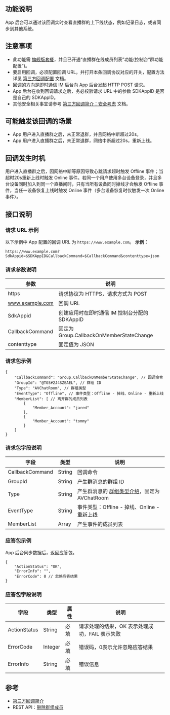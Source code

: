 ## 功能说明

App 后台可以通过该回调实时查看直播群的上下线状态，例如记录日志，或者同步到其他系统。

## 注意事项

- 此功能需 [旗舰版套餐](https://buy.cloud.tencent.com/avc?from=17473)，并且已开通“直播群在线成员列表”功能(控制台“群功能配置”)。
- 要启用回调，必须配置回调 URL，并打开本条回调协议对应的开关，配置方法详见 [第三方回调配置](https://cloud.tencent.com/document/product/269/32431) 文档。
- 回调的方向是即时通信 IM 后台向 App 后台发起 HTTP POST 请求。
- App 后台在收到回调请求之后，务必校验请求 URL 中的参数 SDKAppID 是否是自己的 SDKAppID。
- 其他安全相关事宜请参考 [第三方回调简介：安全考虑](https://cloud.tencent.com/document/product/269/1522#.E5.AE.89.E5.85.A8.E8.80.83.E8.99.91) 文档。

## 可能触发该回调的场景

- App 用户进入直播群之后，未正常退群，并且网络中断超过20s。
- App 用户进入直播群之后，未正常退群，网络中断超过20s，重新上线。

## 回调发生时机

用户进入直播群之后，因网络中断等原因导致心跳请求超时触发 Offline 事件；当超时20s重新上线时触发 Online 事件。若同一个用户使用多台设备登录，并且多台设备同时加入到同一个直播间时，只有当所有设备同时掉线才会触发 Offline 事件，当任一设备恢复上线时触发 Online 事件（多台设备恢复时仅触发一次 Online 事件）。

## 接口说明

### 请求 URL 示例

以下示例中 App 配置的回调 URL 为 `https://www.example.com`。
**示例：**

```
https://www.example.com?SdkAppid=$SDKAppID&CallbackCommand=$CallbackCommand&contenttype=json
```

### 请求参数说明

| 参数 | 说明 |
| --- | --- |
| https | 请求协议为 HTTPS，请求方式为 POST |
| www.example.com | 回调 URL |
| SdkAppid | 创建应用时在即时通信 IM 控制台分配的 SDKAppID |
| CallbackCommand | 固定为 Group.CallbackOnMemberStateChange |
| contenttype | 固定值为 JSON |

### 请求包示例

```
{
    "CallbackCommand": "Group.CallbackOnMemberStateChange", // 回调命令
    "GroupId": "@TGS#2J4SZEAEL", // 群组 ID
    "Type": "AVChatRoom", // 群组类型
    "EventType": "Offline", // 事件类型：Offline - 掉线、Online - 重新上线
    "MemberList": [ // 离开群的成员列表
        {
            "Member_Account": "jared"
        },
        {
            "Member_Account": "tommy"
        }
    ]
}
```

### 请求包字段说明

| 字段 | 类型 | 说明 |
| --- | --- | --- |
| CallbackCommand | String | 回调命令 |
| GroupId | String | 产生群消息的群组 ID |
| Type | String | 产生群消息的 [群组类型介绍](https://cloud.tencent.com/document/product/269/1502#GroupType)，固定为 AVChatRoom |
| EventType | String | 事件类型：Offline - 掉线、Online - 重新上线 |
| MemberList | Array | 产生事件的成员列表 |

### 应答包示例

App 后台同步数据后，返回应答包。

```
{
    "ActionStatus": "OK",
    "ErrorInfo": "",
    "ErrorCode": 0 // 忽略应答结果
}
```

### 应答包字段说明

| 字段 | 类型 | 属性 | 说明 |
| --- | --- | --- | --- |
| ActionStatus | String | 必填 | 请求处理的结果，OK 表示处理成功，FAIL 表示失败 |
| ErrorCode | Integer | 必填 | 错误码，0表示允许忽略应答结果 |
| ErrorInfo | String | 必填 | 错误信息 |

## 参考

- [第三方回调简介](https://cloud.tencent.com/document/product/269/1522)
- REST API：[删除群组成员](https://cloud.tencent.com/document/product/269/1622)


